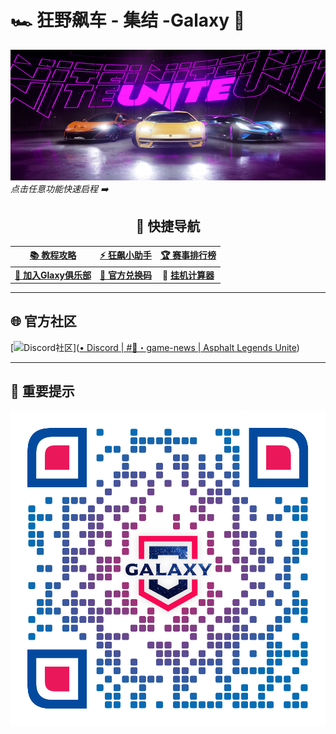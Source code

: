 # 🏎️ 狂野飙车 - 集结 -Galaxy 🏁

![image-20250206202313329](https://raw.githubusercontent.com/wanghaozone/image/master/image/Picgoimage-20250206202313329.png)
*点击任意功能快速启程 ➡️*

<div align="center">

## 🚦 快捷导航

|  **[📚 教程攻略](md/萌新入门攻略.md)**   | **[⚡ 狂飙小助手](https://a9.walterbright.cc/#/)** | **[🏆 赛事排行榜](https://mei-a9.info/events)** |
| :-------------------: | :----------: | :----------: |
| **[👥 加入Glaxy俱乐部](http://qm.qq.com/cgi-bin/qm/qr?_wv=1027&k=QXw7eY0G6nH4jWJ02Zn2WtJPAUfJQhc5&authKey=qNiQJoKygnhwx2xx5dGhuvSf1aUTs0R5PogubDx6gEyOBJyeRAgFRwJq3aXYp8m%2F&noverify=0&group_code=181022488)** | **[🎁 官方兑换码](https://www.gameloft.com/redeem/asphalt-legends-unite)** | 🧮 **[挂机计算器](https://docs.qq.com/sheet/DZWxXTGdsemx2R1Zk)** |

</div>

---

## 🌐 官方社区
[![Discord社区](https://img.shields.io/badge/DISCORD-%235865F2?logo=discord)]([• Discord | #📰・game-news | Asphalt Legends Unite](https://discord.com/channels/464007189741305856/464007189741305859))  

---

## 📌 重要提示
![aa6d1690b24d321af558f5dc031895fe.png](https://raw.githubusercontent.com/wanghaozone/image/master/image/Picgoaa6d1690b24d321af558f5dc031895fe.png)

